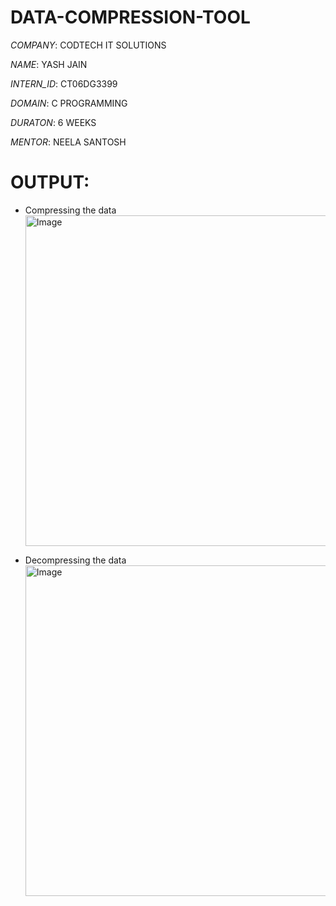 # DATA-COMPRESSION-TOOL

*COMPANY*:  CODTECH IT SOLUTIONS

*NAME*: YASH JAIN

*INTERN_ID*: CT06DG3399

*DOMAIN*: C PROGRAMMING

*DURATON*: 6 WEEKS

*MENTOR*: NEELA SANTOSH

# OUTPUT:
- Compressing the data
  <img width="940" height="529" alt="Image" src="https://github.com/user-attachments/assets/ca7dc1ce-aa86-4e76-b087-c9bf0429bb0d" />
 
- Decompressing the data
  <img width="940" height="529" alt="Image" src="https://github.com/user-attachments/assets/bada4ec1-0971-48f7-b8fd-87a6a8d99e59" />
